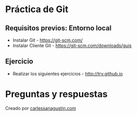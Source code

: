 # Práctica de Git

## Requisitos previos: Entorno local

* Instalar Git - https://git-scm.com/
* Instalar Cliente Git - https://git-scm.com/downloads/guis

## Ejercicio

* Realizar los siguientes ejercicios - http://try.github.io

# Preguntas y respuestas

Creado por [carlessanagustin.com](http://www.carlessanagustin.com)